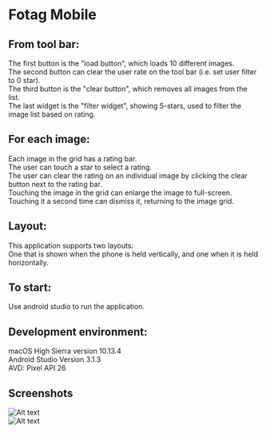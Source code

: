 # Fotag Mobile

## From tool bar:
The first button is the "load button", which loads 10 different images.<br />
The second button can clear the user rate on the tool bar (i.e. set user filter to 0 star).<br />
The third button is the "clear button", which removes all images from the list.<br />
The last widget is the "filter widget", showing 5-stars, used to filter the image list based on rating.<br />

## For each image:
Each image in the grid has a rating bar.<br />
The user can touch a star to select a rating.<br />
The user can clear the rating on an individual image by clicking the clear button next to the rating bar.<br />
Touching the image in the grid can enlarge the image to full-screen.<br />
Touching it a second time can dismiss it, returning to the image grid.<br />

## Layout:
This application supports two layouts:<br />
One that is shown when the phone is held vertically, and one when it is held horizontally.<br />

## To start:
Use android studio to run the application.

## Development environment:
macOS High Sierra version 10.13.4<br />
Android Studio Version 3.1.3<br />
AVD: Pixel API 26

## Screenshots
![Alt text](https://github.com/yhggf45/Fotag-Android/raw/master/port.png)<br />
![Alt text](https://github.com/yhggf45/Fotag-Android/raw/master/land.png)
